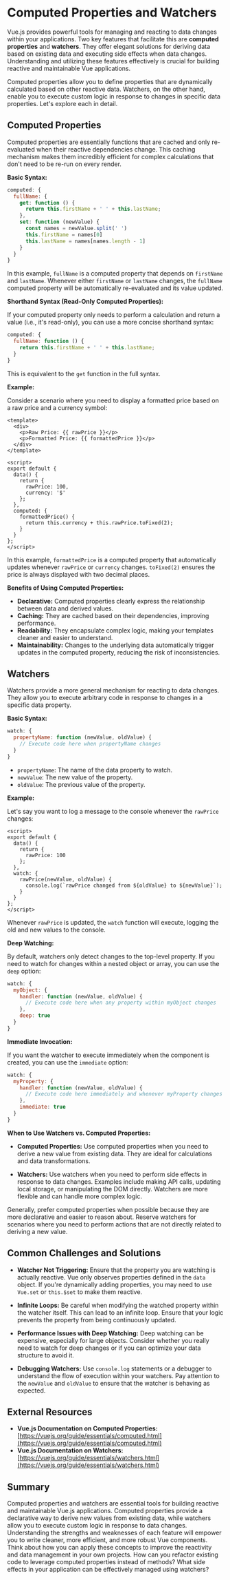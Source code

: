 # Computed Properties and Watchers

Vue.js provides powerful tools for managing and reacting to data changes within your applications. Two key features that facilitate this are **computed properties** and **watchers**. They offer elegant solutions for deriving data based on existing data and executing side effects when data changes. Understanding and utilizing these features effectively is crucial for building reactive and maintainable Vue applications.

Computed properties allow you to define properties that are dynamically calculated based on other reactive data. Watchers, on the other hand, enable you to execute custom logic in response to changes in specific data properties. Let's explore each in detail.

## Computed Properties

Computed properties are essentially functions that are cached and only re-evaluated when their reactive dependencies change. This caching mechanism makes them incredibly efficient for complex calculations that don't need to be re-run on every render.

**Basic Syntax:**

```javascript
computed: {
  fullName: {
    get: function () {
      return this.firstName + ' ' + this.lastName;
    },
    set: function (newValue) {
      const names = newValue.split(' ')
      this.firstName = names[0]
      this.lastName = names[names.length - 1]
    }
  }
}
```

In this example, `fullName` is a computed property that depends on `firstName` and `lastName`.  Whenever either `firstName` or `lastName` changes, the `fullName` computed property will be automatically re-evaluated and its value updated.

**Shorthand Syntax (Read-Only Computed Properties):**

If your computed property only needs to perform a calculation and return a value (i.e., it's read-only), you can use a more concise shorthand syntax:

```javascript
computed: {
  fullName: function () {
    return this.firstName + ' ' + this.lastName;
  }
}
```

This is equivalent to the `get` function in the full syntax.

**Example:**

Consider a scenario where you need to display a formatted price based on a raw price and a currency symbol:

```vue
<template>
  <div>
    <p>Raw Price: {{ rawPrice }}</p>
    <p>Formatted Price: {{ formattedPrice }}</p>
  </div>
</template>

<script>
export default {
  data() {
    return {
      rawPrice: 100,
      currency: '$'
    };
  },
  computed: {
    formattedPrice() {
      return this.currency + this.rawPrice.toFixed(2);
    }
  }
};
</script>
```

In this example, `formattedPrice` is a computed property that automatically updates whenever `rawPrice` or `currency` changes. `toFixed(2)` ensures the price is always displayed with two decimal places.

**Benefits of Using Computed Properties:**

*   **Declarative:** Computed properties clearly express the relationship between data and derived values.
*   **Caching:**  They are cached based on their dependencies, improving performance.
*   **Readability:**  They encapsulate complex logic, making your templates cleaner and easier to understand.
*   **Maintainability:** Changes to the underlying data automatically trigger updates in the computed property, reducing the risk of inconsistencies.

## Watchers

Watchers provide a more general mechanism for reacting to data changes.  They allow you to execute arbitrary code in response to changes in a specific data property.

**Basic Syntax:**

```javascript
watch: {
  propertyName: function (newValue, oldValue) {
    // Execute code here when propertyName changes
  }
}
```

*   `propertyName`: The name of the data property to watch.
*   `newValue`: The new value of the property.
*   `oldValue`: The previous value of the property.

**Example:**

Let's say you want to log a message to the console whenever the `rawPrice` changes:

```vue
<script>
export default {
  data() {
    return {
      rawPrice: 100
    };
  },
  watch: {
    rawPrice(newValue, oldValue) {
      console.log(`rawPrice changed from ${oldValue} to ${newValue}`);
    }
  }
};
</script>
```

Whenever `rawPrice` is updated, the `watch` function will execute, logging the old and new values to the console.

**Deep Watching:**

By default, watchers only detect changes to the top-level property. If you need to watch for changes within a nested object or array, you can use the `deep` option:

```javascript
watch: {
  myObject: {
    handler: function (newValue, oldValue) {
      // Execute code here when any property within myObject changes
    },
    deep: true
  }
}
```

**Immediate Invocation:**

If you want the watcher to execute immediately when the component is created, you can use the `immediate` option:

```javascript
watch: {
  myProperty: {
    handler: function (newValue, oldValue) {
      // Execute code here immediately and whenever myProperty changes
    },
    immediate: true
  }
}
```

**When to Use Watchers vs. Computed Properties:**

*   **Computed Properties:** Use computed properties when you need to derive a new value from existing data. They are ideal for calculations and data transformations.

*   **Watchers:** Use watchers when you need to perform side effects in response to data changes. Examples include making API calls, updating local storage, or manipulating the DOM directly. Watchers are more flexible and can handle more complex logic.

Generally, prefer computed properties when possible because they are more declarative and easier to reason about. Reserve watchers for scenarios where you need to perform actions that are not directly related to deriving a new value.

## Common Challenges and Solutions

*   **Watcher Not Triggering:** Ensure that the property you are watching is actually reactive.  Vue only observes properties defined in the `data` object.  If you're dynamically adding properties, you may need to use `Vue.set` or `this.$set` to make them reactive.

*   **Infinite Loops:** Be careful when modifying the watched property within the watcher itself. This can lead to an infinite loop.  Ensure that your logic prevents the property from being continuously updated.

*   **Performance Issues with Deep Watching:** Deep watching can be expensive, especially for large objects.  Consider whether you really need to watch for deep changes or if you can optimize your data structure to avoid it.

*   **Debugging Watchers:** Use `console.log` statements or a debugger to understand the flow of execution within your watchers.  Pay attention to the `newValue` and `oldValue` to ensure that the watcher is behaving as expected.

## External Resources

*   **Vue.js Documentation on Computed Properties:** [https://vuejs.org/guide/essentials/computed.html](https://vuejs.org/guide/essentials/computed.html)
*   **Vue.js Documentation on Watchers:** [https://vuejs.org/guide/essentials/watchers.html](https://vuejs.org/guide/essentials/watchers.html)

## Summary

Computed properties and watchers are essential tools for building reactive and maintainable Vue.js applications. Computed properties provide a declarative way to derive new values from existing data, while watchers allow you to execute custom logic in response to data changes.  Understanding the strengths and weaknesses of each feature will empower you to write cleaner, more efficient, and more robust Vue components. Think about how you can apply these concepts to improve the reactivity and data management in your own projects. How can you refactor existing code to leverage computed properties instead of methods? What side effects in your application can be effectively managed using watchers?
